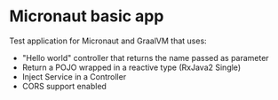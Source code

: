 # Micronaut basic app #

Test application for Micronaut and GraalVM that uses:

- "Hello world" controller that returns the name passed as parameter 
- Return a POJO wrapped in a reactive type (RxJava2 Single)
- Inject Service in a Controller
- CORS support enabled
